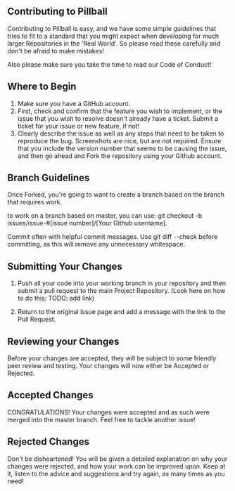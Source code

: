 ## Contributing to Pillball ##

Contributing to Pillball is easy, and we have some simple guidelines that tries to fit to a standard that you might expect when developing for much larger Repositories in the 'Real World'. So please read these carefully and don't be afraid to make mistakes! 

Also please make sure you take the time to read our Code of Conduct! 


## Where to Begin ##
1. Make sure you have a GitHub account.
2. First, check and confirm that the feature you wish to implement, or the issue that you wish to resolve doesn't already have a ticket. Submit a ticket for your issue or new feature, if not!
3. Clearly describe the issue as well as any steps that need to be taken to reproduce the bug. Screenshots are nice, but are not required. Ensure that you include the version number that seems to be causing the issue, and then go ahead and Fork the repository using your Github account.

## Branch Guidelines ##
Once Forked, you're going to want to create a branch based on the branch that requires work.

to work on a branch based on master, you can use: git checkout -b issues/issue-#[issue number]/[Your Github username]. 

Commit often with helpful commit messages. Use git diff --check before committing, as this will remove any unnecessary whitespace.

## Submitting Your Changes ##

1. Push all your code into your working branch in your repository and then submit a pull request to the main Project Repository. (Look here on how to do this: TODO: add link)

2. Return to the original issue page and add a message with the link to the Pull Request.


## Reviewing your Changes ##

Before your changes are accepted, they will be subject to some friendly peer review and testing. Your changes will now either be Accepted or Rejected. 

## Accepted Changes ##

CONGRATULATIONS! Your changes were accepted and as such were merged into the master branch. Feel free to tackle another issue!

## Rejected Changes ## 

Don't be disheartened! You will be given a detailed explanation on why your changes were rejected, and how your work can be improved upon. Keep at it, listen to the advice and suggestions and try again, as many times as you need!
